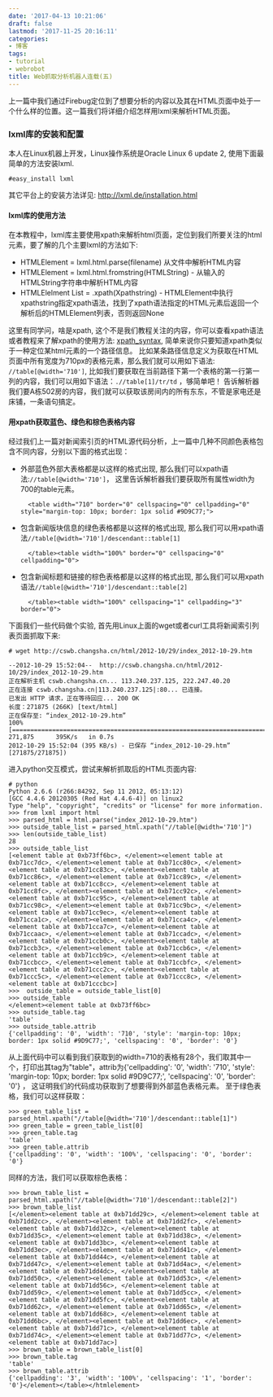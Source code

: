 ```yaml
---
date: '2017-04-13 10:21:06'
draft: false
lastmod: '2017-11-25 20:16:11'
categories:
- 博客
tags:
- tutorial
- webrobot
title: Web抓取分析机器人连载(五)
---
```


上一篇中我们通过Firebug定位到了想要分析的内容以及其在HTML页面中处于一个什么样的位置。这一篇我们将详细介绍怎样用lxml来解析HTML页面。

### lxml库的安装和配置

本人在Linux机器上开发，Linux操作系统是Oracle Linux 6 update 2, 使用下面最简单的方法安装lxml.

	#easy_install lxml 


其它平台上的安装方法详见: http://lxml.de/installation.html

#### lxml库的使用方法

在本教程中，lxml库主要使用xpath来解析html页面，定位到我们所要关注的html元素，要了解的几个主要lxml的方法如下:

- HTMLElement = lxml.html.parse(filename) 从文件中解析HTML内容
- HTMLElement = lxml.html.fromstring(HTMLString) - 从输入的HTMLString字符串中解析HTML内容 
- HTMLElelment List = <htmlelement>.xpath(Xpathstring) - HTMLElement中执行xpathstring指定xpath语法，找到了xpath语法指定的HTML元素后返回一个解析后的HTMLElement列表，否则返回None

这里有同学问，啥是xpath, 这个不是我们教程关注的内容，你可以查看xpath语法或者教程来了解xpath的使用方法: [xpath_syntax](www.w3school.com.cn/xpath/xpath_syntax.asp), 简单来说你只要知道xpath类似于一种定位某html元素的一个路径信息。 比如某条路径信息定义为获取在HTML页面中所有宽度为710px的表格元素，那么我们就可以用如下语法: ```//table[@width='710']```, 比如我们要获取在当前路径下第一个表格的第一行第一列的内容，我们可以用如下语法：```.//table[1]/tr/td``` ，够简单吧！ 告诉解析器我们要A栋502房的内容，我们就可以获取该房间内的所有东东，不管是家电还是床铺，一条语句搞定。

#### 用xpath获取蓝色、绿色和棕色表格内容

经过我们上一篇对新闻索引页的HTML源代码分析，上一篇中几种不同颜色表格包含不同内容，分别以下面的格式出现：

- 外部蓝色外部大表格都是以这样的格式出现, 那么我们可以xpath语法:```//table[@width='710']```， 这里告诉解析器我们要获取所有属性width为700的table元素。

		<table width="710" border="0" cellspacing="0" cellpadding="0" style="margin-top: 10px; border: 1px solid #9D9C77;">
	
- 包含新闻版块信息的绿色表格都是以这样的格式出现, 那么我们可以用xpath语法```//table[@width='710']/descendant::table[1]```

		</table><table width="100%" border="0" cellspacing="0" cellpadding="0"> 

- 包含新闻标题和链接的棕色表格都是以这样的格式出现, 那么我们可以用xpath语法```//table[@width='710']/descendant::table[2]```

		</table><table width="100%" cellspacing="1" cellpadding="3" border="0"> 


下面我们一些代码做个实验, 首先用Linux上面的wget或者curl工具将新闻索引列表页面抓取下来:

	# wget http://cswb.changsha.cn/html/2012-10/29/index_2012-10-29.htm
	
	--2012-10-29 15:52:04--  http://cswb.changsha.cn/html/2012-10/29/index_2012-10-29.htm
	正在解析主机 cswb.changsha.cn... 113.240.237.125, 222.247.40.20
	正在连接 cswb.changsha.cn|113.240.237.125|:80... 已连接。
	已发出 HTTP 请求，正在等待回应... 200 OK
	长度：271875 (266K) [text/html]
	正在保存至: “index_2012-10-29.htm”
	100%[===================================================================================================================>] 271,875      395K/s   in 0.7s
	2012-10-29 15:52:04 (395 KB/s) - 已保存 “index_2012-10-29.htm” [271875/271875])


进入python交互模式，尝试来解析抓取后的HTML页面内容:

	# python
	Python 2.6.6 (r266:84292, Sep 11 2012, 05:13:12)
	[GCC 4.4.6 20120305 (Red Hat 4.4.6-4)] on linux2
	Type "help", "copyright", "credits" or "license" for more information.
	>>> from lxml import html
	>>> parsed_html = html.parse("index_2012-10-29.htm")
	>>> outside_table_list = parsed_html.xpath("//table[@width='710']")
	>>> len(outside_table_list)
	28
	>>> outside_table_list
	[<element table at 0xb73ff6bc>, </element><element table at 0xb71cc7dc>, </element><element table at 0xb71cc80c>, </element><element table at 0xb71cc83c>, </element><element table at 0xb71cc86c>, </element><element table at 0xb71cc89c>, </element><element table at 0xb71cc8cc>, </element><element table at 0xb71cc8fc>, </element><element table at 0xb71cc92c>, </element><element table at 0xb71cc95c>, </element><element table at 0xb71cc98c>, </element><element table at 0xb71cc9bc>, </element><element table at 0xb71cc9ec>, </element><element table at 0xb71cca1c>, </element><element table at 0xb71cca4c>, </element><element table at 0xb71cca7c>, </element><element table at 0xb71ccaac>, </element><element table at 0xb71ccadc>, </element><element table at 0xb71ccb0c>, </element><element table at 0xb71ccb3c>, </element><element table at 0xb71ccb6c>, </element><element table at 0xb71ccb9c>, </element><element table at 0xb71ccbcc>, </element><element table at 0xb71ccbfc>, </element><element table at 0xb71ccc2c>, </element><element table at 0xb71ccc5c>, </element><element table at 0xb71ccc8c>, </element><element table at 0xb71cccbc>]
	>>>  outside_table = outside_table_list[0]
	>>> outside_table
	</element><element table at 0xb73ff6bc>
	>>> outside_table.tag
	'table'
	>>> outside_table.attrib
	{'cellpadding': '0', 'width': '710', 'style': 'margin-top: 10px; border: 1px solid #9D9C77;', 'cellspacing': '0', 'border': '0'}


从上面代码中可以看到我们获取到的width=710的表格有28个，我们取其中一个，打印出其tag为"table"，attrib为{'cellpadding': '0', 'width': '710', 'style': 'margin-top: 10px; border: 1px solid #9D9C77;', 'cellspacing': '0', 'border': '0'} ， 这证明我们的代码成功获取到了想要得到外部蓝色表格元素。 至于绿色表格，我们可以这样获取：

	>>> green_table_list = parsed_html.xpath("//table[@width='710']/descendant::table[1]")
	>>> green_table = green_table_list[0]
	>>> green_table.tag
	'table'
	>>> green_table.attrib
	{'cellpadding': '0', 'width': '100%', 'cellspacing': '0', 'border': '0'}


同样的方法，我们可以获取棕色表格：

	>>> brown_table_list =  parsed_html.xpath("//table[@width='710']/descendant::table[2]")
	>>> brown_table_list
	[</element><element table at 0xb71dd29c>, </element><element table at 0xb71dd2cc>, </element><element table at 0xb71dd2fc>, </element><element table at 0xb71dd32c>, </element><element table at 0xb71dd35c>, </element><element table at 0xb71dd38c>, </element><element table at 0xb71dd3bc>, </element><element table at 0xb71dd3ec>, </element><element table at 0xb71dd41c>, </element><element table at 0xb71dd44c>, </element><element table at 0xb71dd47c>, </element><element table at 0xb71dd4ac>, </element><element table at 0xb71dd4dc>, </element><element table at 0xb71dd50c>, </element><element table at 0xb71dd53c>, </element><element table at 0xb71dd56c>, </element><element table at 0xb71dd59c>, </element><element table at 0xb71dd5cc>, </element><element table at 0xb71dd5fc>, </element><element table at 0xb71dd62c>, </element><element table at 0xb71dd65c>, </element><element table at 0xb71dd68c>, </element><element table at 0xb71dd6bc>, </element><element table at 0xb71dd6ec>, </element><element table at 0xb71dd71c>, </element><element table at 0xb71dd74c>, </element><element table at 0xb71dd77c>, </element><element table at 0xb71dd7ac>]
	>>> brown_table = brown_table_list[0]
	>>> brown_table.tag
	'table'
	>>> brown_table.attrib
	{'cellpadding': '3', 'width': '100%', 'cellspacing': '1', 'border': '0'}</element></table></htmlelement>